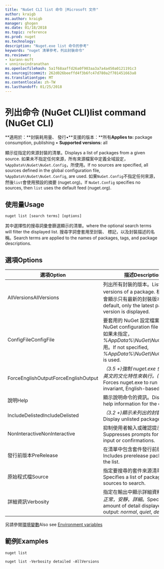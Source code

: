 ```yaml
---
title: "NuGet CLI list 命令 |Microsoft 文件"
author: kraigb
ms.author: kraigb
manager: ghogen
ms.date: 01/18/2018
ms.topic: reference
ms.prod: nuget
ms.technology: 
description: "Nuget.exe list 命令的參考"
keywords: "nuget 清單參考，列出封裝命令"
ms.reviewer:
- karann-msft
- unniravindranathan
ms.openlocfilehash: 5a1f68aaffd26a0f903aa3a7a4a450a0121191c3
ms.sourcegitcommit: 262d026beeffd4f3b6fc47d780a2f701451663a8
ms.translationtype: MT
ms.contentlocale: zh-TW
ms.lasthandoff: 01/25/2018
---
```

# <a name="list-command-nuget-cli"></a><span data-ttu-id="58db7-104">列出命令 (NuGet CLI)</span><span class="sxs-lookup"><span data-stu-id="58db7-104">list command (NuGet CLI)</span></span>

<span data-ttu-id="58db7-105">**適用於：**封裝耗用量、 發行&bullet;**支援的版本：**所有</span><span class="sxs-lookup"><span data-stu-id="58db7-105">**Applies to:** package consumption, publishing &bullet; **Supported versions:** all</span></span>

<span data-ttu-id="58db7-106">顯示從指定的來源封裝的清單。</span><span class="sxs-lookup"><span data-stu-id="58db7-106">Displays a list of packages from a given source.</span></span> <span data-ttu-id="58db7-107">如果未不指定任何來源，所有來源檔案中定義全域設定， `%AppData%\NuGet\NuGet.Config`，所使用。</span><span class="sxs-lookup"><span data-stu-id="58db7-107">If no sources are specified, all sources defined in the global configuration file, `%AppData%\NuGet\NuGet.Config`, are used.</span></span> <span data-ttu-id="58db7-108">如果`NuGet.Config`不指定任何來源，然後`list`會使用預設的摘要 (nuget.org)。</span><span class="sxs-lookup"><span data-stu-id="58db7-108">If `NuGet.Config` specifies no sources, then `list` uses the default feed (nuget.org).</span></span>

## <a name="usage"></a><span data-ttu-id="58db7-109">使用量</span><span class="sxs-lookup"><span data-stu-id="58db7-109">Usage</span></span>

```cli
nuget list [search terms] [options]
```

<span data-ttu-id="58db7-110">其中選擇性的搜尋詞彙會篩選顯示的清單。</span><span class="sxs-lookup"><span data-stu-id="58db7-110">where the optional search terms will filter the displayed list.</span></span> <span data-ttu-id="58db7-111">搜尋字詞會套用至封裝、 標記，以及封裝描述的名稱。</span><span class="sxs-lookup"><span data-stu-id="58db7-111">Search terms are applied to the names of packages, tags, and package descriptions.</span></span>

## <a name="options"></a><span data-ttu-id="58db7-112">選項</span><span class="sxs-lookup"><span data-stu-id="58db7-112">Options</span></span>

| <span data-ttu-id="58db7-113">選項</span><span class="sxs-lookup"><span data-stu-id="58db7-113">Option</span></span> | <span data-ttu-id="58db7-114">描述</span><span class="sxs-lookup"><span data-stu-id="58db7-114">Description</span></span> |
| --- | --- |
| <span data-ttu-id="58db7-115">AllVersions</span><span class="sxs-lookup"><span data-stu-id="58db7-115">AllVersions</span></span> | <span data-ttu-id="58db7-116">列出所有封裝的版本。</span><span class="sxs-lookup"><span data-stu-id="58db7-116">List all versions of a package.</span></span> <span data-ttu-id="58db7-117">根據預設，會顯示只有最新的封裝版本。</span><span class="sxs-lookup"><span data-stu-id="58db7-117">By default, only the latest package version is displayed.</span></span> |
| <span data-ttu-id="58db7-118">ConfigFile</span><span class="sxs-lookup"><span data-stu-id="58db7-118">ConfigFile</span></span> | <span data-ttu-id="58db7-119">要套用的 NuGet 設定檔案。</span><span class="sxs-lookup"><span data-stu-id="58db7-119">The NuGet configuration file to apply.</span></span> <span data-ttu-id="58db7-120">如果未指定， *%AppData%\NuGet\NuGet.Config*用。</span><span class="sxs-lookup"><span data-stu-id="58db7-120">If not specified, *%AppData%\NuGet\NuGet.Config* is used.</span></span> |
| <span data-ttu-id="58db7-121">ForceEnglishOutput</span><span class="sxs-lookup"><span data-stu-id="58db7-121">ForceEnglishOutput</span></span> | <span data-ttu-id="58db7-122">*（3.5 +)*強制 nuget.exe 使用不變，英文的文化特性來執行。</span><span class="sxs-lookup"><span data-stu-id="58db7-122">*(3.5+)* Forces nuget.exe to run using an invariant, English-based culture.</span></span> |
| <span data-ttu-id="58db7-123">說明</span><span class="sxs-lookup"><span data-stu-id="58db7-123">Help</span></span> | <span data-ttu-id="58db7-124">顯示說明命令的資訊。</span><span class="sxs-lookup"><span data-stu-id="58db7-124">Displays help information for the command.</span></span> |
| <span data-ttu-id="58db7-125">IncludeDelisted</span><span class="sxs-lookup"><span data-stu-id="58db7-125">IncludeDelisted</span></span> | <span data-ttu-id="58db7-126">*（3.2 +)*顯示未列出的封裝。</span><span class="sxs-lookup"><span data-stu-id="58db7-126">*(3.2+)* Display unlisted packages.</span></span> |
| <span data-ttu-id="58db7-127">NonInteractive</span><span class="sxs-lookup"><span data-stu-id="58db7-127">NonInteractive</span></span> | <span data-ttu-id="58db7-128">抑制使用者輸入或確認提示。</span><span class="sxs-lookup"><span data-stu-id="58db7-128">Suppresses prompts for user input or confirmations.</span></span> |
| <span data-ttu-id="58db7-129">發行前版本</span><span class="sxs-lookup"><span data-stu-id="58db7-129">PreRelease</span></span> | <span data-ttu-id="58db7-130">在清單中包含套件發行前版本。</span><span class="sxs-lookup"><span data-stu-id="58db7-130">Includes prerelease packages in the list.</span></span> |
| <span data-ttu-id="58db7-131">原始程式檔</span><span class="sxs-lookup"><span data-stu-id="58db7-131">Source</span></span> | <span data-ttu-id="58db7-132">指定要搜尋的套件來源清單。</span><span class="sxs-lookup"><span data-stu-id="58db7-132">Specifies a list of packages sources to search.</span></span> |
| <span data-ttu-id="58db7-133">詳細資訊</span><span class="sxs-lookup"><span data-stu-id="58db7-133">Verbosity</span></span> | <span data-ttu-id="58db7-134">指定在輸出中顯示詳細資料的數量：*正常*，*安靜*，*詳細*。</span><span class="sxs-lookup"><span data-stu-id="58db7-134">Specifies the amount of detail displayed in the output: *normal*, *quiet*, *detailed*.</span></span> |

<span data-ttu-id="58db7-135">另請參閱[環境變數](cli-ref-environment-variables.md)</span><span class="sxs-lookup"><span data-stu-id="58db7-135">Also see [Environment variables](cli-ref-environment-variables.md)</span></span>

## <a name="examples"></a><span data-ttu-id="58db7-136">範例</span><span class="sxs-lookup"><span data-stu-id="58db7-136">Examples</span></span>

```cli
nuget list

nuget list -Verbosity detailed -AllVersions
```
